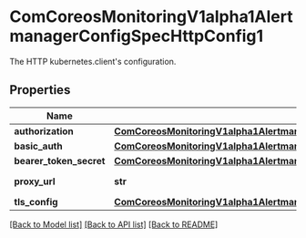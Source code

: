 # ComCoreosMonitoringV1alpha1AlertmanagerConfigSpecHttpConfig1

The HTTP kubernetes.client's configuration.
## Properties
Name | Type | Description | Notes
------------ | ------------- | ------------- | -------------
**authorization** | [**ComCoreosMonitoringV1alpha1AlertmanagerConfigSpecHttpConfigAuthorization**](ComCoreosMonitoringV1alpha1AlertmanagerConfigSpecHttpConfigAuthorization.md) |  | [optional] 
**basic_auth** | [**ComCoreosMonitoringV1alpha1AlertmanagerConfigSpecHttpConfigBasicAuth**](ComCoreosMonitoringV1alpha1AlertmanagerConfigSpecHttpConfigBasicAuth.md) |  | [optional] 
**bearer_token_secret** | [**ComCoreosMonitoringV1alpha1AlertmanagerConfigSpecHttpConfigBearerTokenSecret**](ComCoreosMonitoringV1alpha1AlertmanagerConfigSpecHttpConfigBearerTokenSecret.md) |  | [optional] 
**proxy_url** | **str** | Optional proxy URL. | [optional] 
**tls_config** | [**ComCoreosMonitoringV1alpha1AlertmanagerConfigSpecHttpConfigTlsConfig**](ComCoreosMonitoringV1alpha1AlertmanagerConfigSpecHttpConfigTlsConfig.md) |  | [optional] 

[[Back to Model list]](../README.md#documentation-for-models) [[Back to API list]](../README.md#documentation-for-api-endpoints) [[Back to README]](../README.md)


